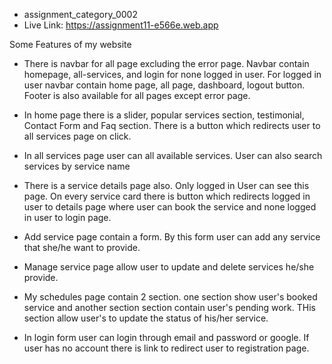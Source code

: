 * assignment_category_0002
* Live Link: https://assignment11-e566e.web.app

Some Features of my website

- There is navbar for all page excluding the error page. Navbar contain homepage, all-services, and login for none logged in user. For logged in user navbar contain home page, all page, dashboard, logout button. Footer is also available for all pages except error page.

- In home page there is a slider, popular services section, testimonial, Contact Form and Faq section. There is a button which redirects user to all services page on click.

- In all services page user can all available services. User can also search services by service name

- There is a service details page also. Only logged in User can see this page. On every service card there is button which redirects logged in user to details page where user can book the service and none logged in user to login page.

- Add service page contain a form. By this form user can add any service that she/he want to provide.

-  Manage service page allow user to update and delete services he/she provide.

- My schedules page contain 2 section. one section show user's booked service and another section section contain user's pending work. THis section allow user's to update the status of his/her service.

- In login form user can login through email and password or google. If user has no account there is link to redirect user to registration page. 
